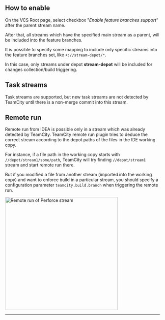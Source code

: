 [//]: # (title: Perforce Streams as feature branches)
[//]: # (auxiliary-id: Perforce Streams as feature branches)

## How to enable

On the VCS Root page, select checkbox "_Enable feature branches support_" after the parent stream name.

After that, all streams which have the specified main stream as a parent, will be included into the feature branches.

It is possible to specify some mapping to include only specific streams into the feature branches set, like `+://stream-depot/*`.

In this case, only streams under depot __stream\-depot__ will be included for changes collection/build triggering.

## Task streams

Task streams are supported, but new task streams are not detected by TeamCity until there is a non\-merge commit into this stream.

## Remote run

Remote run from IDEA is possible only in a stream which was already detected by TeamCity. TeamCity remote run plugin tries to deduce the correct stream according to the depot paths of the files in the IDE working copy. 

For instance, if a file path in the working copy starts with `//depot/stream1/some/path`, TeamCity will try finding `//depot/stream1` stream and start remote run there.

But if you modified a file from another stream (imported into the working copy) and want to enforce build in a particular stream, you should specify a configuration parameter `teamcity.build.branch` when triggering the remote run.

<img src="perforce-stream.png" width="367" alt="Remote run of Perforce stream"/>

__ __
